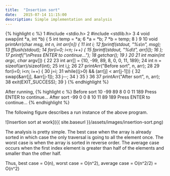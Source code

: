 ```yaml
---
title:  "Insertion sort"
date:   2015-07-14 11:15:00
description: Simple implementation and analysis
---
```


{% highlight c %}
  1 #include <stdio.h>
  2 #include <stdlib.h>
  3 
  4 void swap(int *a, int *b) {
  5         int temp = *a;
  6         *a = *b;
  7         *b = temp;
  8 }
  9 
 10 void printArr(char *msg, int n, int arr[n]) {
 11         int i;
 12         fprintf(stdout, "%s\n", msg);
 13         fflush(stdout);
 14         for(i=0; i<n; i++) {
 15                 fprintf(stdout, "%d\t", arr[i]);
 16         };
 17         printf("\nPress ENTER to continue...");
 18         getchar();
 19 }
 20 
 21 int main(int argc, char* argv[]) {
 22 
 23         int arr[] = {10, -99, 89, 8, 0, 0, 11, 189};
 24         int n = sizeof(arr)/sizeof(int);
 25         int i,j;
 26 
 27         printArr("Before sort", n, arr);
 28 
 29         for(i=0; i<n; i++) {
 30                 j=i;
 31                 while((j>0) && (arr[j] < arr[j-1])) {
 32                         swap(&arr[j], &arr[j-1]);
 33                         j--;
 34                 }
 35         }
 36 
 37         printArr("After sort", n, arr);
 38         exit(EXIT_SUCCESS);
 39 }
{% endhighlight %}

After running,
{% highlight c %}
Before sort
10	-99	89	8	0	0	11	189	
Press ENTER to continue...
After sort
-99	0	0	8	10	11	89	189	
Press ENTER to continue...
{% endhighlight %}

The following figure describes a run instance of the above program.

![Insertion sort at work]({{ site.baseurl }}/assets/images/insertion-sort.png)

The analysis is pretty simple. The best case when the array is already sorted in which case the only traversal is going to all the element once. The worst case is when the array is sorted in reverse order. The average case occurs when the first index element is greater than half of the elements and smaller than the other half.

Thus, best case = O(n), worst case = O(n^2), average case = O(n^2/2) = O(n^2)
